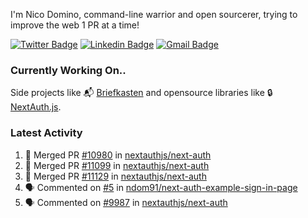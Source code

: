 
I'm Nico Domino, command-line warrior and open sourcerer, trying to improve the web 1 PR at a time!

[![Twitter Badge](https://img.shields.io/badge/-@ndom91-1ca0f1?style=flat-square&labelColor=1ca0f1&logo=twitter&logoColor=white&link=https://twitter.com/ndom91)](https://twitter.com/ndom91) [![Linkedin Badge](https://img.shields.io/badge/-ndom91-blue?style=flat-square&logo=Linkedin&logoColor=white&link=https://www.linkedin.com/in/ndom91/)](https://www.linkedin.com/in/ndom91/) [![Gmail Badge](https://img.shields.io/badge/-yo@ndo.dev-c14438?style=flat-square&logo=mail.ru&logoColor=white&link=mailto:yo@ndo.dev)](mailto:yo@ndo.dev)

### Currently Working On..

Side projects like 📬 [Briefkasten](https://briefkastenhq.com) and opensource libraries like 🔒 [NextAuth.js](https://github.com/nextauthjs/next-auth).

<!--START_SECTION_PROFILE_VIEWS:readme-info-->
<!--END_SECTION_PROFILE_VIEWS:readme-info-->

<!--START_SECTION_DAILY_COMMIT:readme-info-->
<!--END_SECTION_DAILY_COMMIT:readme-info-->

<!--START_SECTION_WEEKLY_COMMIT:readme-info-->
<!--END_SECTION_WEEKLY_COMMIT:readme-info-->

### Latest Activity

<!--START_SECTION:activity-->
1. 🎉 Merged PR [#10980](https://github.com/nextauthjs/next-auth/pull/10980) in [nextauthjs/next-auth](https://github.com/nextauthjs/next-auth)
2. 🎉 Merged PR [#11099](https://github.com/nextauthjs/next-auth/pull/11099) in [nextauthjs/next-auth](https://github.com/nextauthjs/next-auth)
3. 🎉 Merged PR [#11129](https://github.com/nextauthjs/next-auth/pull/11129) in [nextauthjs/next-auth](https://github.com/nextauthjs/next-auth)
4. 🗣 Commented on [#5](https://github.com/ndom91/next-auth-example-sign-in-page/issues/5#issuecomment-2164687578) in [ndom91/next-auth-example-sign-in-page](https://github.com/ndom91/next-auth-example-sign-in-page)
5. 🗣 Commented on [#9987](https://github.com/nextauthjs/next-auth/issues/9987#issuecomment-2164657801) in [nextauthjs/next-auth](https://github.com/nextauthjs/next-auth)
<!--END_SECTION:activity-->
